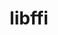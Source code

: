 ---
title: "libffi"
layout: cache
categories: [package, develop-2024-11-10]
meta: {"versions": ["3.4.6"], "compilers": ["apple-clang@=15.0.0", "cce@=15.0.1", "gcc@=10.2.1", "gcc@=11.1.0", "gcc@=11.4.0", "gcc@=12.3.0", "gcc@=12.4.0", "gcc@=13.2.0", "gcc@=7.3.1", "gcc@=7.5.0", "gcc@=9.4.0", "oneapi@=2024.1.0", "oneapi@=2024.2.1"], "oss": ["amzn2", "centos7", "rhel8", "ubuntu18.04", "ubuntu20.04", "ubuntu22.04", "ubuntu24.04", "ventura"], "platforms": ["darwin", "linux"], "targets": ["aarch64", "neoverse_n1", "neoverse_v1", "neoverse_v2", "ppc64le", "x86_64_v3", "x86_64_v4", "zen4"], "stacks": ["aws-isc", "aws-isc-aarch64", "aws-pcluster-neoverse_v1", "aws-pcluster-x86_64_v4", "build_systems", "data-vis-sdk", "developer-tools-darwin", "developer-tools-manylinux2014", "e4s", "e4s-cray-rhel", "e4s-neoverse-v2", "e4s-neoverse_v1", "e4s-oneapi", "e4s-power", "e4s-rocm-external", "ml-darwin-aarch64-mps", "ml-linux-aarch64-cpu", "ml-linux-aarch64-cuda", "ml-linux-x86_64-cpu", "ml-linux-x86_64-cuda", "ml-linux-x86_64-rocm", "radiuss", "radiuss-aws", "radiuss-aws-aarch64", "root", "tutorial"], "num_specs": 22, "num_specs_by_stack": {"root": 22, "developer-tools-darwin": 1, "ml-darwin-aarch64-mps": 1, "radiuss-aws-aarch64": 2, "aws-isc-aarch64": 2, "aws-pcluster-neoverse_v1": 2, "aws-pcluster-x86_64_v4": 4, "aws-isc": 1, "radiuss-aws": 1, "developer-tools-manylinux2014": 1, "e4s-cray-rhel": 1, "build_systems": 1, "radiuss": 1, "e4s-power": 1, "data-vis-sdk": 1, "e4s-neoverse_v1": 1, "e4s-neoverse-v2": 1, "tutorial": 2, "e4s-rocm-external": 1, "e4s": 1, "e4s-oneapi": 1, "ml-linux-aarch64-cuda": 1, "ml-linux-aarch64-cpu": 1, "ml-linux-x86_64-cpu": 1, "ml-linux-x86_64-cuda": 1, "ml-linux-x86_64-rocm": 1}}
spec_details: [{"hash": "lx5ghndhqjxg6ovtdaqtzxulnbml34u5", "compiler": "apple-clang@=15.0.0", "versions": ["3.4.6"], "os": "ventura", "platform": "darwin", "target": "aarch64", "variants": ["build_system=autotools"], "stacks": ["root", "developer-tools-darwin", "ml-darwin-aarch64-mps"], "size": "-", "tarball": "https://binaries.spack.io/develop-2024-11-10/build_cache/darwin-ventura-aarch64/apple-clang-15.0.0/libffi-3.4.6/darwin-ventura-aarch64-apple-clang-15.0.0-libffi-3.4.6-lx5ghndhqjxg6ovtdaqtzxulnbml34u5.spack"}, {"hash": "rv72g5appatnns6mhg6v6ht643b57iff", "compiler": "gcc@=7.3.1", "versions": ["3.4.6"], "os": "amzn2", "platform": "linux", "target": "aarch64", "variants": ["build_system=autotools"], "stacks": ["radiuss-aws-aarch64", "root", "aws-isc-aarch64"], "size": "-", "tarball": "https://binaries.spack.io/develop-2024-11-10/build_cache/linux-amzn2-aarch64/gcc-7.3.1/libffi-3.4.6/linux-amzn2-aarch64-gcc-7.3.1-libffi-3.4.6-rv72g5appatnns6mhg6v6ht643b57iff.spack"}, {"hash": "57a5nnmsgdyram7egthoctumt5ghsqmf", "compiler": "gcc@=12.4.0", "versions": ["3.4.6"], "os": "amzn2", "platform": "linux", "target": "neoverse_n1", "variants": ["build_system=autotools"], "stacks": ["aws-pcluster-neoverse_v1", "root"], "size": "-", "tarball": "https://binaries.spack.io/develop-2024-11-10/build_cache/linux-amzn2-neoverse_n1/gcc-12.4.0/libffi-3.4.6/linux-amzn2-neoverse_n1-gcc-12.4.0-libffi-3.4.6-57a5nnmsgdyram7egthoctumt5ghsqmf.spack"}, {"hash": "3ovqqshemb2rnrdtnk25mq2x5yrbfsna", "compiler": "gcc@=7.3.1", "versions": ["3.4.6"], "os": "amzn2", "platform": "linux", "target": "neoverse_n1", "variants": ["build_system=autotools"], "stacks": ["radiuss-aws-aarch64", "root", "aws-isc-aarch64"], "size": "-", "tarball": "https://binaries.spack.io/develop-2024-11-10/build_cache/linux-amzn2-neoverse_n1/gcc-7.3.1/libffi-3.4.6/linux-amzn2-neoverse_n1-gcc-7.3.1-libffi-3.4.6-3ovqqshemb2rnrdtnk25mq2x5yrbfsna.spack"}, {"hash": "hricgjysd5skihfkg3av4ul4i22b3b2p", "compiler": "gcc@=12.4.0", "versions": ["3.4.6"], "os": "amzn2", "platform": "linux", "target": "neoverse_v1", "variants": ["build_system=autotools"], "stacks": ["aws-pcluster-neoverse_v1", "root"], "size": "-", "tarball": "https://binaries.spack.io/develop-2024-11-10/build_cache/linux-amzn2-neoverse_v1/gcc-12.4.0/libffi-3.4.6/linux-amzn2-neoverse_v1-gcc-12.4.0-libffi-3.4.6-hricgjysd5skihfkg3av4ul4i22b3b2p.spack"}, {"hash": "g546lbwlnentrbvgw34wmlds2hca7jwe", "compiler": "gcc@=12.4.0", "versions": ["3.4.6"], "os": "amzn2", "platform": "linux", "target": "x86_64_v3", "variants": ["build_system=autotools"], "stacks": ["aws-pcluster-x86_64_v4", "root"], "size": "-", "tarball": "https://binaries.spack.io/develop-2024-11-10/build_cache/linux-amzn2-x86_64_v3/gcc-12.4.0/libffi-3.4.6/linux-amzn2-x86_64_v3-gcc-12.4.0-libffi-3.4.6-g546lbwlnentrbvgw34wmlds2hca7jwe.spack"}, {"hash": "k33dh34j27lz64k7ky4uqqd6mta4jfwp", "compiler": "gcc@=7.3.1", "versions": ["3.4.6"], "os": "amzn2", "platform": "linux", "target": "x86_64_v3", "variants": ["build_system=autotools"], "stacks": ["root", "aws-isc", "radiuss-aws"], "size": "-", "tarball": "https://binaries.spack.io/develop-2024-11-10/build_cache/linux-amzn2-x86_64_v3/gcc-7.3.1/libffi-3.4.6/linux-amzn2-x86_64_v3-gcc-7.3.1-libffi-3.4.6-k33dh34j27lz64k7ky4uqqd6mta4jfwp.spack"}, {"hash": "ctuo7faep33irjel2rytmfl2zklewrvt", "compiler": "oneapi@=2024.1.0", "versions": ["3.4.6"], "os": "amzn2", "platform": "linux", "target": "x86_64_v3", "variants": ["build_system=autotools"], "stacks": ["aws-pcluster-x86_64_v4", "root"], "size": "-", "tarball": "https://binaries.spack.io/develop-2024-11-10/build_cache/linux-amzn2-x86_64_v3/oneapi-2024.1.0/libffi-3.4.6/linux-amzn2-x86_64_v3-oneapi-2024.1.0-libffi-3.4.6-ctuo7faep33irjel2rytmfl2zklewrvt.spack"}, {"hash": "4gldjip56ehf5k77engzre24bqjmfc7z", "compiler": "gcc@=12.4.0", "versions": ["3.4.6"], "os": "amzn2", "platform": "linux", "target": "x86_64_v4", "variants": ["build_system=autotools"], "stacks": ["aws-pcluster-x86_64_v4", "root"], "size": "-", "tarball": "https://binaries.spack.io/develop-2024-11-10/build_cache/linux-amzn2-x86_64_v4/gcc-12.4.0/libffi-3.4.6/linux-amzn2-x86_64_v4-gcc-12.4.0-libffi-3.4.6-4gldjip56ehf5k77engzre24bqjmfc7z.spack"}, {"hash": "c3mvzsksk5fevdenactauuetyfxebvdu", "compiler": "oneapi@=2024.1.0", "versions": ["3.4.6"], "os": "amzn2", "platform": "linux", "target": "x86_64_v4", "variants": ["build_system=autotools"], "stacks": ["aws-pcluster-x86_64_v4", "root"], "size": "-", "tarball": "https://binaries.spack.io/develop-2024-11-10/build_cache/linux-amzn2-x86_64_v4/oneapi-2024.1.0/libffi-3.4.6/linux-amzn2-x86_64_v4-oneapi-2024.1.0-libffi-3.4.6-c3mvzsksk5fevdenactauuetyfxebvdu.spack"}, {"hash": "c3nfszjcile3tbz6wcspyyhow7v6zggp", "compiler": "gcc@=10.2.1", "versions": ["3.4.6"], "os": "centos7", "platform": "linux", "target": "x86_64_v3", "variants": ["build_system=autotools"], "stacks": ["root", "developer-tools-manylinux2014"], "size": "-", "tarball": "https://binaries.spack.io/develop-2024-11-10/build_cache/linux-centos7-x86_64_v3/gcc-10.2.1/libffi-3.4.6/linux-centos7-x86_64_v3-gcc-10.2.1-libffi-3.4.6-c3nfszjcile3tbz6wcspyyhow7v6zggp.spack"}, {"hash": "x75hq7yjxehedvkhsmyl4kkn5htilwhd", "compiler": "cce@=15.0.1", "versions": ["3.4.6"], "os": "rhel8", "platform": "linux", "target": "zen4", "variants": ["build_system=autotools"], "stacks": ["root", "e4s-cray-rhel"], "size": "-", "tarball": "https://binaries.spack.io/develop-2024-11-10/build_cache/linux-rhel8-zen4/cce-15.0.1/libffi-3.4.6/linux-rhel8-zen4-cce-15.0.1-libffi-3.4.6-x75hq7yjxehedvkhsmyl4kkn5htilwhd.spack"}, {"hash": "r4m2xoh36nljxkjl4mrskvbjoyxkldzz", "compiler": "gcc@=7.5.0", "versions": ["3.4.6"], "os": "ubuntu18.04", "platform": "linux", "target": "x86_64_v3", "variants": ["build_system=autotools"], "stacks": ["root", "build_systems", "radiuss"], "size": "-", "tarball": "https://binaries.spack.io/develop-2024-11-10/build_cache/linux-ubuntu18.04-x86_64_v3/gcc-7.5.0/libffi-3.4.6/linux-ubuntu18.04-x86_64_v3-gcc-7.5.0-libffi-3.4.6-r4m2xoh36nljxkjl4mrskvbjoyxkldzz.spack"}, {"hash": "w6u3u4jevkzbrfwjyjjterse7t2wiq3u", "compiler": "gcc@=9.4.0", "versions": ["3.4.6"], "os": "ubuntu20.04", "platform": "linux", "target": "ppc64le", "variants": ["build_system=autotools"], "stacks": ["root", "e4s-power"], "size": "-", "tarball": "https://binaries.spack.io/develop-2024-11-10/build_cache/linux-ubuntu20.04-ppc64le/gcc-9.4.0/libffi-3.4.6/linux-ubuntu20.04-ppc64le-gcc-9.4.0-libffi-3.4.6-w6u3u4jevkzbrfwjyjjterse7t2wiq3u.spack"}, {"hash": "acw562knu65pix4a2jhn7oqefrynenzr", "compiler": "gcc@=11.1.0", "versions": ["3.4.6"], "os": "ubuntu20.04", "platform": "linux", "target": "x86_64_v3", "variants": ["build_system=autotools"], "stacks": ["root", "data-vis-sdk"], "size": "-", "tarball": "https://binaries.spack.io/develop-2024-11-10/build_cache/linux-ubuntu20.04-x86_64_v3/gcc-11.1.0/libffi-3.4.6/linux-ubuntu20.04-x86_64_v3-gcc-11.1.0-libffi-3.4.6-acw562knu65pix4a2jhn7oqefrynenzr.spack"}, {"hash": "aanx5tgs37j527d7hxyj3by64tnya337", "compiler": "gcc@=11.4.0", "versions": ["3.4.6"], "os": "ubuntu22.04", "platform": "linux", "target": "neoverse_v1", "variants": ["build_system=autotools"], "stacks": ["root", "e4s-neoverse_v1"], "size": "-", "tarball": "https://binaries.spack.io/develop-2024-11-10/build_cache/linux-ubuntu22.04-neoverse_v1/gcc-11.4.0/libffi-3.4.6/linux-ubuntu22.04-neoverse_v1-gcc-11.4.0-libffi-3.4.6-aanx5tgs37j527d7hxyj3by64tnya337.spack"}, {"hash": "i7a3d7vg2j6v75zz2bgkpwyf3ew5wpsb", "compiler": "gcc@=11.4.0", "versions": ["3.4.6"], "os": "ubuntu22.04", "platform": "linux", "target": "neoverse_v2", "variants": ["build_system=autotools"], "stacks": ["root", "e4s-neoverse-v2"], "size": "-", "tarball": "https://binaries.spack.io/develop-2024-11-10/build_cache/linux-ubuntu22.04-neoverse_v2/gcc-11.4.0/libffi-3.4.6/linux-ubuntu22.04-neoverse_v2-gcc-11.4.0-libffi-3.4.6-i7a3d7vg2j6v75zz2bgkpwyf3ew5wpsb.spack"}, {"hash": "ltl5sqyu2fuckascuwdlxebbmp3k5spp", "compiler": "gcc@=11.4.0", "versions": ["3.4.6"], "os": "ubuntu22.04", "platform": "linux", "target": "x86_64_v3", "variants": ["build_system=autotools"], "stacks": ["root", "tutorial", "e4s-rocm-external", "e4s"], "size": "-", "tarball": "https://binaries.spack.io/develop-2024-11-10/build_cache/linux-ubuntu22.04-x86_64_v3/gcc-11.4.0/libffi-3.4.6/linux-ubuntu22.04-x86_64_v3-gcc-11.4.0-libffi-3.4.6-ltl5sqyu2fuckascuwdlxebbmp3k5spp.spack"}, {"hash": "f6wct5sfcwlmtpnzi7rdldft2vw2xgai", "compiler": "oneapi@=2024.2.1", "versions": ["3.4.6"], "os": "ubuntu22.04", "platform": "linux", "target": "x86_64_v3", "variants": ["build_system=autotools"], "stacks": ["root", "e4s-oneapi"], "size": "-", "tarball": "https://binaries.spack.io/develop-2024-11-10/build_cache/linux-ubuntu22.04-x86_64_v3/oneapi-2024.2.1/libffi-3.4.6/linux-ubuntu22.04-x86_64_v3-oneapi-2024.2.1-libffi-3.4.6-f6wct5sfcwlmtpnzi7rdldft2vw2xgai.spack"}, {"hash": "4ga47g7tj4b6yma6jgigk574sb5iq2rz", "compiler": "gcc@=12.3.0", "versions": ["3.4.6"], "os": "ubuntu22.04", "platform": "linux", "target": "x86_64_v3", "variants": ["build_system=autotools"], "stacks": ["root", "tutorial"], "size": "-", "tarball": "https://binaries.spack.io/develop-2024-11-10/build_cache/linux-ubuntu22.04-x86_64_v3/gcc-12.3.0/libffi-3.4.6/linux-ubuntu22.04-x86_64_v3-gcc-12.3.0-libffi-3.4.6-4ga47g7tj4b6yma6jgigk574sb5iq2rz.spack"}, {"hash": "vkmaaow7tcvtymtdkpe7bwye4jkxfk2m", "compiler": "gcc@=13.2.0", "versions": ["3.4.6"], "os": "ubuntu24.04", "platform": "linux", "target": "aarch64", "variants": ["build_system=autotools"], "stacks": ["ml-linux-aarch64-cuda", "root", "ml-linux-aarch64-cpu"], "size": "-", "tarball": "https://binaries.spack.io/develop-2024-11-10/build_cache/linux-ubuntu24.04-aarch64/gcc-13.2.0/libffi-3.4.6/linux-ubuntu24.04-aarch64-gcc-13.2.0-libffi-3.4.6-vkmaaow7tcvtymtdkpe7bwye4jkxfk2m.spack"}, {"hash": "ywfopcj63ppiylr74i2xa7h464jdkgpv", "compiler": "gcc@=13.2.0", "versions": ["3.4.6"], "os": "ubuntu24.04", "platform": "linux", "target": "x86_64_v3", "variants": ["build_system=autotools"], "stacks": ["root", "ml-linux-x86_64-cpu", "ml-linux-x86_64-cuda", "ml-linux-x86_64-rocm"], "size": "-", "tarball": "https://binaries.spack.io/develop-2024-11-10/build_cache/linux-ubuntu24.04-x86_64_v3/gcc-13.2.0/libffi-3.4.6/linux-ubuntu24.04-x86_64_v3-gcc-13.2.0-libffi-3.4.6-ywfopcj63ppiylr74i2xa7h464jdkgpv.spack"}]
---